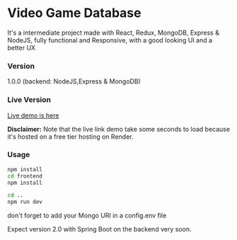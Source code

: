 # Video Game Database

It's a intermediate project made with React, Redux, MongoDB, Express & NodeJS, fully functional and Responsive, with a good looking UI and a better UX

### Version

1.0.0 (backend: NodeJS,Express & MongoDB)

### Live Version
[Live demo is here](https://rawg-app.onrender.com)


**Disclaimer:** 
Note that the live link demo take some seconds to load because it's hosted on a free tier hosting on Render.


### Usage

```bash
npm install
cd frontend
npm install
```

```bash
cd ..
npm run dev
```

don't forget to add your Mongo URI in a config.env file

Expect version 2.0 with Spring Boot on the backend very soon.
